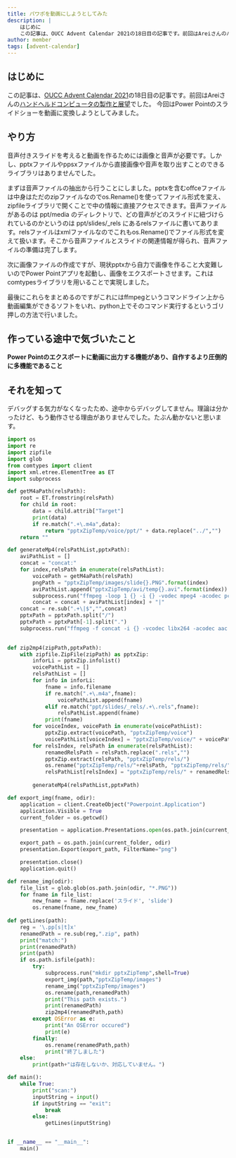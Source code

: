 ```yaml
---
title: パワポを動画にしようとしてみた
description: |
    はじめに
    この記事は、OUCC Advent Calendar 2021の18日目の記事です。前回はAreiさんのハンドヘルドコンピュータの製作と展望でした。 今回はPower Pointのスライドショーを動画に変換しようとしてみました。
author: member
tags: [advent-calendar]
---
```


## はじめに

この記事は、[OUCC Advent Calendar 2021](https://adventar.org/calendars/6722)の18日目の記事です。前回はAreiさんの[ハンドヘルドコンピュータの製作と展望](http://arei1126.ddns.net/other/handheld/handheld.html)でした。 今回はPower Pointのスライドショーを動画に変換しようとしてみました。

## やり方

音声付きスライドを考えると動画を作るためには画像と音声が必要です。しかし、pptxファイルやppsxファイルから直接画像や音声を取り出すことのできるライブラリはありませんでした。

まずは音声ファイルの抽出から行うことにしました。pptxを含むoffceファイルは中身はただのzipファイルなのでos.Rename()を使ってファイル形式を変え、zipfileライブラリで開くことで中の情報に直接アクセスできます。音声ファイルがあるのは ppt/media のディレクトリで、どの音声がどのスライドに紐づけられているのかというのは ppt/slides/_rels にあるrelsファイルに書いてあります。relsファイルはxmlファイルなのでこれもos.Rename()でファイル形式を変えて扱います。そこから音声ファイルとスライドの関連情報が得られ、音声ファイルの準備は完了します。

次に画像ファイルの作成ですが、現状pptxから自力で画像を作ること大変難しいのでPower Pointアプリを起動し、画像をエクスポートさせます。これはcomtypesライブラリを用いることで実現しました。

最後にこれらをまとめるのですがこれにはffmpegというコマンドライン上から動画編集ができるソフトをいれ、python上でそのコマンド実行するというゴリ押しの方法で行いました。

## 作っている途中で気づいたこと

**Power Pointのエクスポートに動画に出力する機能があり、自作するより圧倒的に多機能であること**

## それを知って

デバッグする気力がなくなったため、途中からデバッグしてません。理論は分かったけど、もう動作させる理由がありませんでした。たぶん動かないと思います。



```python
import os
import re
import zipfile
import glob
from comtypes import client
import xml.etree.ElementTree as ET
import subprocess

def getM4aPath(relsPath):
    root = ET.fromstring(relsPath)
    for child in root:
        data = child.attrib["Target"]
        print(data)
        if re.match(".+\.m4a",data):
            return "pptxZipTemp/voice/ppt/" + data.replace("../","")
    return ""

def generateMp4(relsPathList,pptxPath):
    aviPathList = []
    concat = "concat:"
    for index,relsPath in enumerate(relsPathList):
        voicePath = getM4aPath(relsPath)
        pngPath = "pptxZipTemp/images/slide{}.PNG".format(index)
        aviPathList.append("pptxZipTemp/avi/temp{}.avi".format(index))
        subprocess.run("ffmpeg -loop 1 {} -i {} -vodec mpeg4 -acodec pcm_s16le -shortest {}".format(pngPath,voicePath,aviPathList[index]),shell=True)
        concat = concat + aviPathList[index] + "|"
    concat = re.sub(".+\|$","",concat)
    pptxPath = pptxPath.split("/")
    pptxPath = pptxPath[-1].split(".")
    subprocess.run("ffmpeg -f concat -i {} -vcodec libx264 -acodec aac -pix_fmt yuv420p {}".format(concat,pptxPath[0]))
    

def zip2mp4(zipPath,pptxPath):
    with zipfile.ZipFile(zipPath) as pptxZip:
        inforLi = pptxZip.infolist()
        voicePathList = []
        relsPathList = []
        for info in inforLi:
            fname = info.filename
            if re.match(".+\.m4a",fname):
                voicePathList.append(fname)
            elif re.match("ppt/slides/_rels/.+\.rels",fname):
                relsPathList.append(fname)
            print(fname)
        for voiceIndex, voicePath in enumerate(voicePathList):
            pptxZip.extract(voicePath, "pptxZipTemp/voice")
            voicePathList[voiceIndex] = "pptxZipTemp/voice/" + voicePath
        for relsIndex, relsPath in enumerate(relsPathList):
            renamedRelsPath = relsPath.replace(".rels","")
            pptxZip.extract(relsPath, "pptxZipTemp/rels/")
            os.rename("pptxZipTemp/rels/"+relsPath, "pptxZipTemp/rels/"+renamedRelsPath)
            relsPathList[relsIndex] = "pptxZipTemp/rels/" + renamedRelsPath
        
        generateMp4(relsPathList,pptxPath)

def export_img(fname, odir):
    application = client.CreateObject("Powerpoint.Application")
    application.Visible = True
    current_folder = os.getcwd()

    presentation = application.Presentations.open(os.path.join(current_folder, fname))

    export_path = os.path.join(current_folder, odir)
    presentation.Export(export_path, FilterName="png")

    presentation.close()
    application.quit()

def rename_img(odir):
    file_list = glob.glob(os.path.join(odir, "*.PNG"))
    for fname in file_list:
        new_fname = fname.replace('スライド', 'slide')
        os.rename(fname, new_fname)
        
def getLines(path):
    reg = '\.pp[s|t]x'
    renamedPath = re.sub(reg,".zip", path)
    print("match:")
    print(renamedPath)
    print(path)
    if os.path.isfile(path):
        try:
            subprocess.run("mkdir pptxZipTemp",shell=True)
            export_img(path,"pptxZipTemp/images")
            rename_img("pptxZipTemp/images")
            os.rename(path,renamedPath)
            print("This path exists.")
            print(renamedPath)
            zip2mp4(renamedPath,path)
        except OSError as e:
            print("An OSError occured")
            print(e)
        finally:
            os.rename(renamedPath,path)
            print("終了しました")
    else:
        print(path+"は存在しないか、対応していません。")

def main():
    while True:
        print("scan:")
        inputString = input()
        if inputString == "exit":
            break
        else:
            getLines(inputString)


if __name__ == "__main__":
    main()

```
